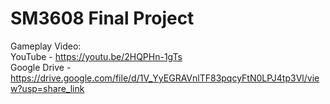 # SM3608 Final Project

Gameplay Video: <br>
YouTube - https://youtu.be/2HQPHn-1gTs <br>
Google Drive - https://drive.google.com/file/d/1V_YyEGRAVnlTF83pqcyFtN0LPJ4tp3Vl/view?usp=share_link
